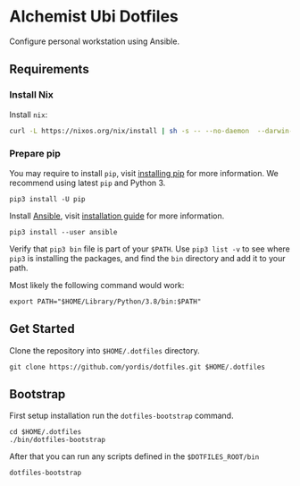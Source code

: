 # Alchemist Ubi Dotfiles

Configure personal workstation using Ansible.

## Requirements

### Install Nix

Install `nix`:

```sh
curl -L https://nixos.org/nix/install | sh -s -- --no-daemon  --darwin-use-unencrypted-nix-store-volume
```

### Prepare pip

You may require to install `pip`, visit [installing pip](https://pip.pypa.io/en/stable/installing/)
for more information. We recommend using latest `pip` and Python 3.

```shell
pip3 install -U pip
```

Install [Ansible](https://www.ansible.com/), visit [installation guide](https://docs.ansible.com/ansible/latest/installation_guide/intro_installation.html)
for more information.

```shell
pip3 install --user ansible
```

Verify that `pip3 bin` file is part of your `$PATH`. Use `pip3 list -v` to see
where `pip3` is installing the packages, and find the `bin` directory and add it
to your path.

Most likely the following command would work:

```shell
export PATH="$HOME/Library/Python/3.8/bin:$PATH"
```

## Get Started

Clone the repository into `$HOME/.dotfiles` directory.

```shell
git clone https://github.com/yordis/dotfiles.git $HOME/.dotfiles
```

## Bootstrap

First setup installation run the `dotfiles-bootstrap` command.

```shell
cd $HOME/.dotfiles
./bin/dotfiles-bootstrap
```

After that you can run any scripts defined in the `$DOTFILES_ROOT/bin`

```shell
dotfiles-bootstrap
```
